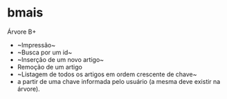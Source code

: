 # bmais
Árvore B+


- ~Impressão~
- ~Busca por um id~
- ~Inserção de um novo artigo~
- Remoção de um artigo
- ~Listagem de todos os artigos em ordem crescente de chave~
- a partir de uma chave informada pelo usuário (a mesma deve existir na árvore).
